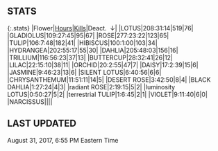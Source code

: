 
## STATS

{:.stats}
|<span class="stat_header">Flower</span>|<span class="stat_header stat_hours"><a href="https://tankpit-flowers.github.io/stats">Hours</a></span>|<span class="stat_header stat_kills"><a href="https://tankpit-flowers.github.io/stats-kills">Kills</a></span>|<span class="stat_header stat_deactivated stat_sorted">Deact. &nbsp;&darr;</span>|
|<span class="red">LOTUS</span><span class="awards-container"><span class="awards-sprite a0-3"></span><span class="awards-sprite a1-3"></span><span class="awards-sprite a2-2"></span><span class="awards-sprite a3-2"></span><span class="awards-sprite a5-2"></span></span>|<span class="stat stat_hours">208:31:14</span>|<span class="stat stat_kills">519</span>|<span class="stat stat_deactivated stat_sorted">76</span>|
|<span class="red">GLADIOLUS</span><span class="awards-container"><span class="awards-sprite a0-3"></span><span class="awards-sprite a2-2"></span><span class="awards-sprite a3-1"></span><span class="awards-sprite a5-3"></span></span>|<span class="stat stat_hours">109:27:45</span>|<span class="stat stat_kills">95</span>|<span class="stat stat_deactivated stat_sorted">67</span>|
|<span class="red">ROSE</span><span class="awards-container"><span class="awards-sprite a0-3"></span><span class="awards-sprite a1-1"></span><span class="awards-sprite a2-2"></span><span class="awards-sprite a3-2"></span><span class="awards-sprite a5-2"></span><span class="awards-sprite a7-1"></span><span class="awards-sprite a8-1"></span></span>|<span class="stat stat_hours">277:23:22</span>|<span class="stat stat_kills">123</span>|<span class="stat stat_deactivated stat_sorted">65</span>|
|<span class="red">TULIP</span><span class="awards-container"><span class="awards-sprite a0-3"></span><span class="awards-sprite a1-1"></span><span class="awards-sprite a2-1"></span><span class="awards-sprite a3-1"></span><span class="awards-sprite a5-1"></span></span>|<span class="stat stat_hours">106:7:48</span>|<span class="stat stat_kills">182</span>|<span class="stat stat_deactivated stat_sorted">41</span>|
|<span class="red">HIBISCUS</span><span class="awards-container"><span class="awards-sprite a0-3"></span><span class="awards-sprite a1-1"></span><span class="awards-sprite a2-1"></span><span class="awards-sprite a3-1"></span><span class="awards-sprite a5-1"></span></span>|<span class="stat stat_hours">100:1:00</span>|<span class="stat stat_kills">103</span>|<span class="stat stat_deactivated stat_sorted">34</span>|
|<span class="red">HYDRANGEA</span><span class="awards-container"><span class="awards-sprite a0-3"></span><span class="awards-sprite a2-1"></span><span class="awards-sprite a3-2"></span><span class="awards-sprite a4-3"></span><span class="awards-sprite a5-3"></span></span>|<span class="stat stat_hours">202:55:17</span>|<span class="stat stat_kills">55</span>|<span class="stat stat_deactivated stat_sorted">30</span>|
|<span class="red">DAHLIA</span><span class="awards-container"><span class="awards-sprite a0-3"></span><span class="awards-sprite a1-1"></span><span class="awards-sprite a3-2"></span><span class="awards-sprite a5-2"></span></span>|<span class="stat stat_hours">205:48:03</span>|<span class="stat stat_kills">156</span>|<span class="stat stat_deactivated stat_sorted">16</span>|
|<span class="red">TRILLIUM</span><span class="awards-container"><span class="awards-sprite a0-3"></span><span class="awards-sprite a3-1"></span><span class="awards-sprite a4-3"></span><span class="awards-sprite a5-2"></span><span class="awards-sprite a7-1"></span></span>|<span class="stat stat_hours">116:56:23</span>|<span class="stat stat_kills">37</span>|<span class="stat stat_deactivated stat_sorted">13</span>|
|<span class="red">BUTTERCUP</span><span class="awards-container"><span class="awards-sprite a0-3"></span></span>|<span class="stat stat_hours">28:32:41</span>|<span class="stat stat_kills">26</span>|<span class="stat stat_deactivated stat_sorted">12</span>|
|<span class="red">LILAC</span><span class="awards-container"><span class="awards-sprite a0-3"></span><span class="awards-sprite a5-2"></span></span>|<span class="stat stat_hours">22:15:10</span>|<span class="stat stat_kills">38</span>|<span class="stat stat_deactivated stat_sorted">11</span>|
|<span class="red">ORCHID</span><span class="awards-container"><span class="awards-sprite a0-3"></span></span>|<span class="stat stat_hours">20:2:55</span>|<span class="stat stat_kills">47</span>|<span class="stat stat_deactivated stat_sorted">7</span>|
|<span class="red">DAISY</span><span class="awards-container"><span class="awards-sprite a0-3"></span><span class="awards-sprite a5-2"></span></span>|<span class="stat stat_hours">17:2:39</span>|<span class="stat stat_kills">15</span>|<span class="stat stat_deactivated stat_sorted">6</span>|
|<span class="red">JASMINE</span><span class="awards-container"><span class="awards-sprite a0-3"></span><span class="awards-sprite a5-1"></span></span>|<span class="stat stat_hours">9:46:23</span>|<span class="stat stat_kills">13</span>|<span class="stat stat_deactivated stat_sorted">6</span>|
|<span class="orange">SILENT LOTUS</span><span class="awards-container"><span class="awards-sprite a0-3"></span><span class="awards-sprite a5-2"></span></span>|<span class="stat stat_hours">6:40:56</span>|<span class="stat stat_kills">6</span>|<span class="stat stat_deactivated stat_sorted">6</span>|
|<span class="red">CHRYSANTHEMUM</span><span class="awards-container"><span class="awards-sprite a0-3"></span><span class="awards-sprite a1-1"></span><span class="awards-sprite a5-3"></span><span class="awards-sprite a7-1"></span></span>|<span class="stat stat_hours">11:51:11</span>|<span class="stat stat_kills">14</span>|<span class="stat stat_deactivated stat_sorted">5</span>|
|<span class="orange">DESERT ROSE</span><span class="awards-container"><span class="awards-sprite a0-3"></span><span class="awards-sprite a5-3"></span></span>|<span class="stat stat_hours">3:42:50</span>|<span class="stat stat_kills">8</span>|<span class="stat stat_deactivated stat_sorted">4</span>|
|<span class="orange">BLACK DAHLIA</span><span class="awards-container"><span class="awards-sprite a0-2"></span></span>|<span class="stat stat_hours">1:27:24</span>|<span class="stat stat_kills">4</span>|<span class="stat stat_deactivated stat_sorted">3</span>|
|<span class="purple">radiant ROSE</span><span class="awards-container"><span class="awards-sprite a0-3"></span><span class="awards-sprite a5-2"></span></span>|<span class="stat stat_hours">2:19:15</span>|<span class="stat stat_kills">5</span>|<span class="stat stat_deactivated stat_sorted">2</span>|
|<span class="purple">luminosity LOTUS</span><span class="awards-container"><span class="awards-sprite a5-1"></span></span>|<span class="stat stat_hours">0:50:27</span>|<span class="stat stat_kills">5</span>|<span class="stat stat_deactivated stat_sorted">2</span>|
|<span class="purple">terrestrial TULIP</span><span class="awards-container"><span class="awards-sprite a0-1"></span><span class="awards-sprite a5-3"></span></span>|<span class="stat stat_hours">1:6:45</span>|<span class="stat stat_kills">2</span>|<span class="stat stat_deactivated stat_sorted">1</span>|
|<span class="red">VIOLET</span><span class="awards-container"><span class="awards-sprite a0-3"></span><span class="awards-sprite a5-2"></span></span>|<span class="stat stat_hours">9:11:40</span>|<span class="stat stat_kills">6</span>|<span class="stat stat_deactivated stat_sorted">0</span>|
|<span class="red">NARCISSUS</span><span class="awards-container"><span class="awards-sprite a0-2"></span><span class="awards-sprite a5-2"></span></span>|<span class="stat stat_hours"></span>|<span class="stat stat_kills"></span>|<span class="stat stat_deactivated stat_sorted"></span>|

## LAST UPDATED

<span class="last_updated">August 31, 2017, 6:55 PM Eastern Time</span>